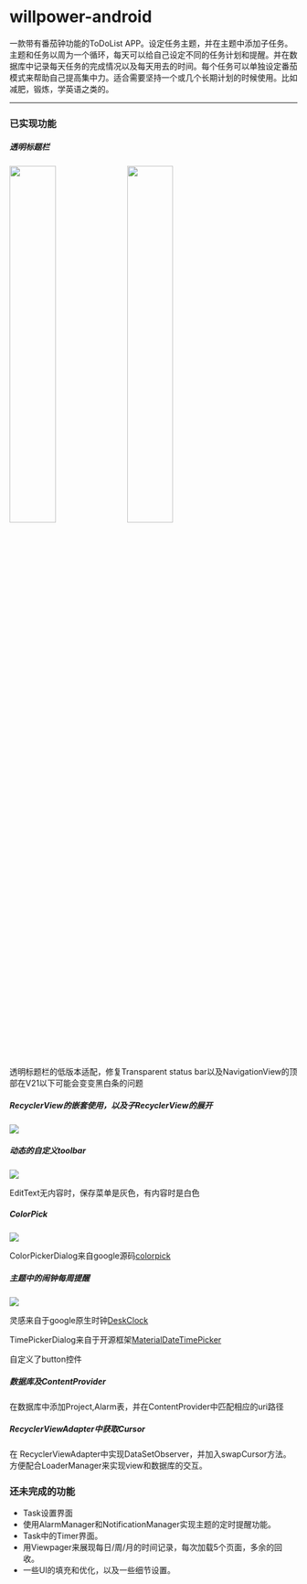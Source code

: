 willpower-android
===============

一款带有番茄钟功能的ToDoList APP。设定任务主题，并在主题中添加子任务。主题和任务以周为一个循环，每天可以给自己设定不同的任务计划和提醒。并在数据库中记录每天任务的完成情况以及每天用去的时间。每个任务可以单独设定番茄模式来帮助自己提高集中力。适合需要坚持一个或几个长期计划的时候使用。比如减肥，锻炼，学英语之类的。

---

### 已实现功能

##### 透明标题栏

   <img src="image/transparent status bar1.png" width="40%" />
   <img src="image/transparent status bar2.png" width="40%" />
   
透明标题栏的低版本适配，修复Transparent status bar以及NavigationView的顶部在V21以下可能会变变黑白条的问题

##### RecyclerView的嵌套使用，以及子RecyclerView的展开
 
   <img src="image/RecycleView.gif"/>



##### 动态的自定义toolbar

   <img src="image/toolbar.gif"/>

EditText无内容时，保存菜单是灰色，有内容时是白色

##### ColorPick

   <img src="image/colorpick.gif"/>

ColorPickerDialog来自google源码<a href="https://android.googlesource.com/platform/frameworks/opt/colorpicker/">colorpick</a>

##### 主题中的闹钟每周提醒

   <img src="image/alarmpick.gif"/>

灵感来自于google原生时钟<a href="https://android.googlesource.com/platform/packages/apps/DeskClock/">DeskClock</a>

TimePickerDialog来自于开源框架<a href="https://github.com/wdullaer/MaterialDateTimePicker">MaterialDateTimePicker</a>

自定义了button控件

##### 数据库及ContentProvider

在数据库中添加Project,Alarm表，并在ContentProvider中匹配相应的uri路径

##### RecyclerViewAdapter中获取Cursor

  在 RecyclerViewAdapter中实现DataSetObserver，并加入swapCursor方法。方便配合LoaderManager来实现view和数据库的交互。
  
### 还未完成的功能

- Task设置界面
- 使用AlarmManager和NotificationManager实现主题的定时提醒功能。
- Task中的Timer界面。
- 用Viewpager来展现每日/周/月的时间记录，每次加载5个页面，多余的回收。
- 一些UI的填充和优化，以及一些细节设置。
